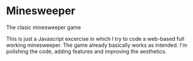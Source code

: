 # Minesweeper
The clasic minesweeper game

This is just a Javascript excercise in which I try to code a web-based full working minesweeper.
The game already basically works as intended. I'm polishing the code, adding features and improving the aesthetics.
